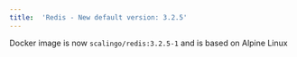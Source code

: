 ```yaml
---
title:	'Redis - New default version: 3.2.5'
---
```


Docker image is now `scalingo/redis:3.2.5-1` and is based on Alpine Linux

